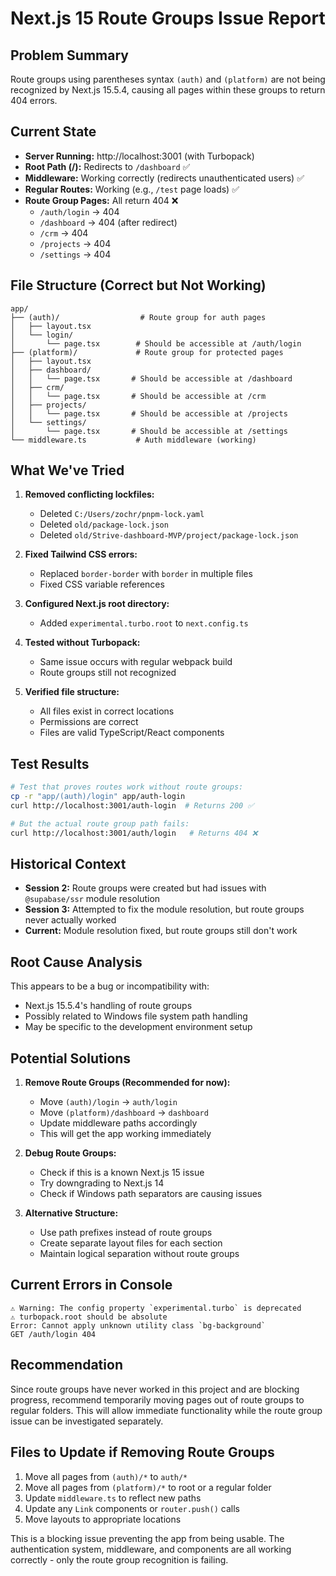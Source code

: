 # Next.js 15 Route Groups Issue Report

## Problem Summary
Route groups using parentheses syntax `(auth)` and `(platform)` are not being recognized by Next.js 15.5.4, causing all pages within these groups to return 404 errors.

## Current State
- **Server Running:** http://localhost:3001 (with Turbopack)
- **Root Path (/):** Redirects to `/dashboard` ✅
- **Middleware:** Working correctly (redirects unauthenticated users) ✅
- **Regular Routes:** Working (e.g., `/test` page loads) ✅
- **Route Group Pages:** All return 404 ❌
  - `/auth/login` → 404
  - `/dashboard` → 404 (after redirect)
  - `/crm` → 404
  - `/projects` → 404
  - `/settings` → 404

## File Structure (Correct but Not Working)
```
app/
├── (auth)/                  # Route group for auth pages
│   ├── layout.tsx
│   └── login/
│       └── page.tsx        # Should be accessible at /auth/login
├── (platform)/             # Route group for protected pages
│   ├── layout.tsx
│   ├── dashboard/
│   │   └── page.tsx       # Should be accessible at /dashboard
│   ├── crm/
│   │   └── page.tsx       # Should be accessible at /crm
│   ├── projects/
│   │   └── page.tsx       # Should be accessible at /projects
│   └── settings/
│       └── page.tsx       # Should be accessible at /settings
└── middleware.ts           # Auth middleware (working)
```

## What We've Tried
1. **Removed conflicting lockfiles:**
   - Deleted `C:/Users/zochr/pnpm-lock.yaml`
   - Deleted `old/package-lock.json`
   - Deleted `old/Strive-dashboard-MVP/project/package-lock.json`

2. **Fixed Tailwind CSS errors:**
   - Replaced `border-border` with `border` in multiple files
   - Fixed CSS variable references

3. **Configured Next.js root directory:**
   - Added `experimental.turbo.root` to `next.config.ts`

4. **Tested without Turbopack:**
   - Same issue occurs with regular webpack build
   - Route groups still not recognized

5. **Verified file structure:**
   - All files exist in correct locations
   - Permissions are correct
   - Files are valid TypeScript/React components

## Test Results
```bash
# Test that proves routes work without route groups:
cp -r "app/(auth)/login" app/auth-login
curl http://localhost:3001/auth-login  # Returns 200 ✅

# But the actual route group path fails:
curl http://localhost:3001/auth/login   # Returns 404 ❌
```

## Historical Context
- **Session 2:** Route groups were created but had issues with `@supabase/ssr` module resolution
- **Session 3:** Attempted to fix the module resolution, but route groups never actually worked
- **Current:** Module resolution fixed, but route groups still don't work

## Root Cause Analysis
This appears to be a bug or incompatibility with:
- Next.js 15.5.4's handling of route groups
- Possibly related to Windows file system path handling
- May be specific to the development environment setup

## Potential Solutions
1. **Remove Route Groups (Recommended for now):**
   - Move `(auth)/login` → `auth/login`
   - Move `(platform)/dashboard` → `dashboard`
   - Update middleware paths accordingly
   - This will get the app working immediately

2. **Debug Route Groups:**
   - Check if this is a known Next.js 15 issue
   - Try downgrading to Next.js 14
   - Check if Windows path separators are causing issues

3. **Alternative Structure:**
   - Use path prefixes instead of route groups
   - Create separate layout files for each section
   - Maintain logical separation without route groups

## Current Errors in Console
```
⚠ Warning: The config property `experimental.turbo` is deprecated
⚠ turbopack.root should be absolute
Error: Cannot apply unknown utility class `bg-background`
GET /auth/login 404
```

## Recommendation
Since route groups have never worked in this project and are blocking progress, recommend temporarily moving pages out of route groups to regular folders. This will allow immediate functionality while the route group issue can be investigated separately.

## Files to Update if Removing Route Groups
1. Move all pages from `(auth)/*` to `auth/*`
2. Move all pages from `(platform)/*` to root or a regular folder
3. Update `middleware.ts` to reflect new paths
4. Update any `Link` components or `router.push()` calls
5. Move layouts to appropriate locations

This is a blocking issue preventing the app from being usable. The authentication system, middleware, and components are all working correctly - only the route group recognition is failing.